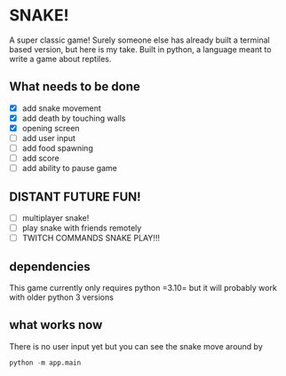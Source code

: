 # SNAKE!

A super classic game! Surely someone else has already built a terminal based version, but here is my take.
Built in python, a language meant to write a game about reptiles.

## What needs to be done
- [x] add snake movement
- [x] add death by touching walls
- [x] opening screen
- [ ] add user input
- [ ] add food spawning
- [ ] add score
- [ ] add ability to pause game

## DISTANT FUTURE FUN!
- [ ] multiplayer snake!
- [ ] play snake with friends remotely
- [ ] TWITCH COMMANDS SNAKE PLAY!!!

## dependencies

This game currently only requires python =3.10= but it will probably work with older python 3 versions


## what works now
There is no user input yet but you can see the snake move around by
```python
python -m app.main
```
